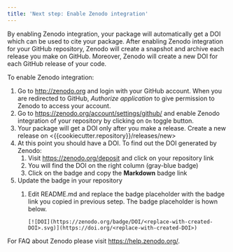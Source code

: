 ```yaml
---
title: 'Next step: Enable Zenodo integration'
---
```


By enabling Zenodo integration, your package will automatically get a DOI which can be used to cite your package. After enabling Zenodo integration for your GitHub repository, Zenodo will create a snapshot and archive each release you make on GitHub. Moreover, Zenodo will create a new DOI for each GitHub release of your code.

To enable Zenodo integration:

1. Go to http://zenodo.org and login with your GitHub account. When you are redirected to GitHub, *Authorize application* to give permission to Zenodo to access your account.
1. Go to <https://zenodo.org/account/settings/github/> and enable Zenodo integration of your repository by clicking on `On` toggle button.
1. Your package will get a DOI only after you make a release. Create a new release on <{{cookiecutter.repository}}/releases/new>
1. At this point you should have a DOI. To find out the DOI generated by Zenodo:
   1. Visit https://zenodo.org/deposit and click on your repository link
   1. You will find the DOI on the right column (gray-blue badge)
   1. Click on the badge and copy the **Markdown** badge link
1. Update the badge in your repository
   1. Edit README.md and replace the badge placeholder with the badge link you copied in previous setep.
   The badge placeholder is hown below.

      `[![DOI](https://zenodo.org/badge/DOI/<replace-with-created-DOI>.svg)](https://doi.org/<replace-with-created-DOI>)`

For FAQ about Zenodo please visit <https://help.zenodo.org/>.
